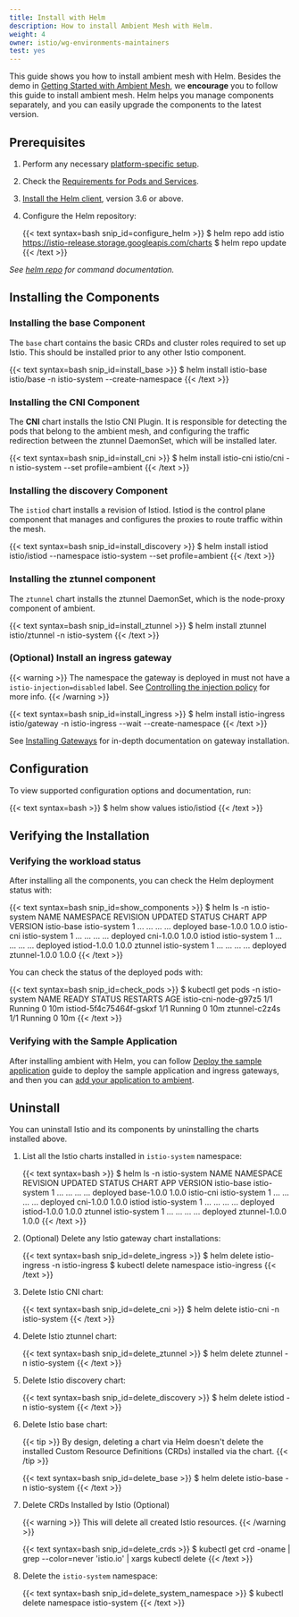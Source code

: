 ```yaml
---
title: Install with Helm
description: How to install Ambient Mesh with Helm.
weight: 4
owner: istio/wg-environments-maintainers
test: yes
---
```


This guide shows you how to install ambient mesh with Helm.
Besides the demo in [Getting Started with Ambient Mesh](/docs/ops/ambient/getting-started/),
we **encourage** you to follow this guide to install ambient mesh.
Helm helps you manage components separately, and you can easily upgrade the components to the latest version.

## Prerequisites

1. Perform any necessary [platform-specific setup](/docs/setup/platform-setup/).

1. Check the [Requirements for Pods and Services](/docs/ops/deployment/requirements/).

1. [Install the Helm client](https://helm.sh/docs/intro/install/), version 3.6 or above.

1. Configure the Helm repository:

    {{< text syntax=bash snip_id=configure_helm >}}
    $ helm repo add istio https://istio-release.storage.googleapis.com/charts
    $ helm repo update
    {{< /text >}}

*See [helm repo](https://helm.sh/docs/helm/helm_repo/) for command documentation.*

## Installing the Components

### Installing the base Component

The `base` chart contains the basic CRDs and cluster roles required to set up Istio.
This should be installed prior to any other Istio component.

{{< text syntax=bash snip_id=install_base >}}
$ helm install istio-base istio/base -n istio-system --create-namespace
{{< /text >}}

### Installing the CNI Component

The **CNI** chart installs the Istio CNI Plugin. It is responsible for detecting the pods that belong to the ambient mesh,
and configuring the traffic redirection between the ztunnel DaemonSet, which will be installed later.

{{< text syntax=bash snip_id=install_cni >}}
$ helm install istio-cni istio/cni -n istio-system --set profile=ambient
{{< /text >}}

### Installing the discovery Component

The `istiod` chart installs a revision of Istiod. Istiod is the control plane component that manages and
configures the proxies to route traffic within the mesh.

{{< text syntax=bash snip_id=install_discovery >}}
$ helm install istiod istio/istiod --namespace istio-system --set profile=ambient
{{< /text >}}

### Installing the ztunnel component

The `ztunnel` chart installs the ztunnel DaemonSet, which is the node-proxy component of ambient.

{{< text syntax=bash snip_id=install_ztunnel >}}
$ helm install ztunnel istio/ztunnel -n istio-system
{{< /text >}}

### (Optional) Install an ingress gateway

{{< warning >}}
The namespace the gateway is deployed in must not have a `istio-injection=disabled` label.
See [Controlling the injection policy](/docs/setup/additional-setup/sidecar-injection/#controlling-the-injection-policy) for more info.
{{< /warning >}}

{{< text syntax=bash snip_id=install_ingress >}}
$ helm install istio-ingress istio/gateway -n istio-ingress --wait --create-namespace
{{< /text >}}

See [Installing Gateways](/docs/setup/additional-setup/gateway/) for in-depth documentation on gateway installation.

## Configuration

To view supported configuration options and documentation, run:

{{< text syntax=bash >}}
$ helm show values istio/istiod
{{< /text >}}

## Verifying the Installation

### Verifying the workload status

After installing all the components, you can check the Helm deployment status with:

{{< text syntax=bash snip_id=show_components >}}
$ helm ls -n istio-system
NAME            NAMESPACE       REVISION    UPDATED         STATUS      CHART           APP VERSION
istio-base      istio-system    1           ... ... ... ... deployed    base-1.0.0      1.0.0
istio-cni       istio-system    1           ... ... ... ...	deployed    cni-1.0.0       1.0.0
istiod          istio-system    1           ... ... ... ...	deployed    istiod-1.0.0    1.0.0
ztunnel         istio-system    1           ... ... ... ... deployed    ztunnel-1.0.0   1.0.0
{{< /text >}}

You can check the status of the deployed pods with:

{{< text syntax=bash snip_id=check_pods >}}
$ kubectl get pods -n istio-system
NAME                             READY   STATUS    RESTARTS   AGE
istio-cni-node-g97z5             1/1     Running   0          10m
istiod-5f4c75464f-gskxf          1/1     Running   0          10m
ztunnel-c2z4s                    1/1     Running   0          10m
{{< /text >}}

### Verifying with the Sample Application

After installing ambient with Helm, you can follow
[Deploy the sample application](/docs/ops/ambient/getting-started/#bookinfo)
guide to deploy the sample application and ingress gateways, and then you can
[add your application to ambient](/docs/ops/ambient/getting-started/#addtoambient).

## Uninstall

You can uninstall Istio and its components by uninstalling the charts
installed above.

1. List all the Istio charts installed in `istio-system` namespace:

    {{< text syntax=bash >}}
    $ helm ls -n istio-system
    NAME            NAMESPACE       REVISION    UPDATED         STATUS      CHART           APP VERSION
    istio-base      istio-system    1           ... ... ... ... deployed    base-1.0.0      1.0.0
    istio-cni       istio-system    1           ... ... ... ...	deployed    cni-1.0.0       1.0.0
    istiod          istio-system    1           ... ... ... ...	deployed    istiod-1.0.0    1.0.0
    ztunnel         istio-system    1           ... ... ... ... deployed    ztunnel-1.0.0   1.0.0
    {{< /text >}}

1. (Optional) Delete any Istio gateway chart installations:

    {{< text syntax=bash snip_id=delete_ingress >}}
    $ helm delete istio-ingress -n istio-ingress
    $ kubectl delete namespace istio-ingress
    {{< /text >}}

1. Delete Istio CNI chart:

    {{< text syntax=bash snip_id=delete_cni >}}
    $ helm delete istio-cni -n istio-system
    {{< /text >}}

1. Delete Istio ztunnel chart:

    {{< text syntax=bash snip_id=delete_ztunnel >}}
    $ helm delete ztunnel -n istio-system
    {{< /text >}}

1. Delete Istio discovery chart:

    {{< text syntax=bash snip_id=delete_discovery >}}
    $ helm delete istiod -n istio-system
    {{< /text >}}

1. Delete Istio base chart:

    {{< tip >}}
    By design, deleting a chart via Helm doesn't delete the installed Custom
    Resource Definitions (CRDs) installed via the chart.
    {{< /tip >}}

    {{< text syntax=bash snip_id=delete_base >}}
    $ helm delete istio-base -n istio-system
    {{< /text >}}

1. Delete CRDs Installed by Istio (Optional)

    {{< warning >}}
    This will delete all created Istio resources.
    {{< /warning >}}

    {{< text syntax=bash snip_id=delete_crds >}}
    $ kubectl get crd -oname | grep --color=never 'istio.io' | xargs kubectl delete
    {{< /text >}}

1. Delete the `istio-system` namespace:

    {{< text syntax=bash snip_id=delete_system_namespace >}}
    $ kubectl delete namespace istio-system
    {{< /text >}}
